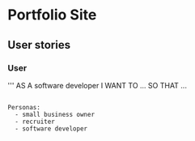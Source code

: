 # Portfolio Site

## User stories

### User

'''
AS A software developer
I WANT TO ...
SO THAT ...
```

Personas:
  - small business owner
  - recruiter
  - software developer